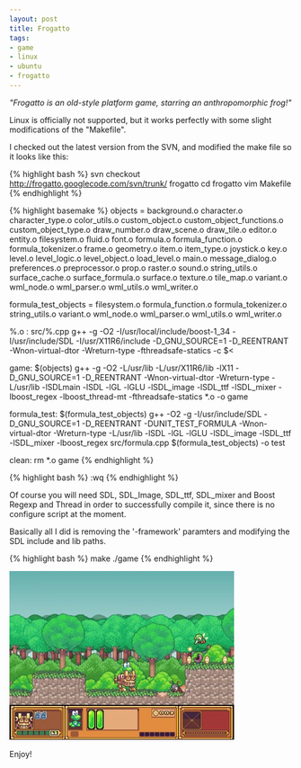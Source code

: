 ```yaml
--- 
layout: post
title: Frogatto
tags: 
- game
- linux
- ubuntu
- frogatto
---
```

<em>"Frogatto is an old-style platform game, starring an anthropomorphic frog!" </em>

Linux is officially not supported, but it works perfectly with some slight modifications of the "Makefile".

I checked out the latest version from the SVN, and modified the make file so it looks like this:

{% highlight bash %}
svn checkout http://frogatto.googlecode.com/svn/trunk/ frogatto
cd frogatto
vim Makefile
{% endhighlight %}

{% highlight basemake %}
objects = background.o character.o character_type.o color_utils.o custom_object.o custom_object_functions.o custom_object_type.o draw_number.o draw_scene.o draw_tile.o editor.o entity.o filesystem.o fluid.o font.o formula.o formula_function.o formula_tokenizer.o frame.o geometry.o item.o item_type.o joystick.o key.o level.o level_logic.o level_object.o load_level.o main.o message_dialog.o preferences.o preprocessor.o prop.o raster.o sound.o string_utils.o surface_cache.o surface_formula.o surface.o texture.o tile_map.o variant.o wml_node.o wml_parser.o wml_utils.o wml_writer.o

formula_test_objects = filesystem.o formula_function.o formula_tokenizer.o string_utils.o variant.o wml_node.o wml_parser.o wml_utils.o wml_writer.o

%.o : src/%.cpp
g++ -g -O2 -I/usr/local/include/boost-1_34 -I/usr/include/SDL -I/usr/X11R6/include -D_GNU_SOURCE=1 -D_REENTRANT -Wnon-virtual-dtor -Wreturn-type -fthreadsafe-statics -c $<

game: $(objects)
g++ -g -O2 -L/usr/lib -L/usr/X11R6/lib -lX11 -D_GNU_SOURCE=1 -D_REENTRANT -Wnon-virtual-dtor -Wreturn-type -L/usr/lib -lSDLmain -lSDL -lGL -lGLU -lSDL_image -lSDL_ttf -lSDL_mixer -lboost_regex -lboost_thread-mt -fthreadsafe-statics *.o -o game

formula_test: $(formula_test_objects)
g++ -O2 -g -I/usr/include/SDL -D_GNU_SOURCE=1 -D_REENTRANT -DUNIT_TEST_FORMULA -Wnon-virtual-dtor -Wreturn-type -L/usr/lib -lSDL -lGL -lGLU -lSDL_image -lSDL_ttf -lSDL_mixer -lboost_regex src/formula.cpp $(formula_test_objects) -o test

clean:
rm *.o game
{% endhighlight %}

{% highlight bash %}
:wq
{% endhighlight %}

Of course you will need SDL, SDL_Image, SDL_ttf, SDL_mixer and Boost Regexp and Thread in order to successfully compile it, since there is no configure script at the moment.

Basically all I did is removing the '-framework' paramters and modifying the SDL include and lib paths.

{% highlight bash %}
make
./game
{% endhighlight %}

<a class="image" href="/images/2008/10/screenshot-game.jpg">
<img class="alignnone size-thumbnail wp-image-360" title="screenshot-game" src="/images/2008/10/screenshot-game-400x300.jpg" alt="" width="400" height="300" />
</a>

Enjoy!
